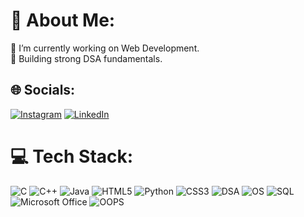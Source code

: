# 💫 About Me:
🔭 I’m currently working on Web Development.<br>🌱 Building strong DSA fundamentals.


## 🌐 Socials:
[![Instagram](https://img.shields.io/badge/Instagram-%23E4405F.svg?logo=Instagram&logoColor=white)](https://www.instagram.com/palak_kamthan/?next=%2F) [![LinkedIn](https://img.shields.io/badge/LinkedIn-%230077B5.svg?logo=linkedin&logoColor=white)](https://www.linkedin.com/in/palak-kamthan-30581a282/) 

# 💻 Tech Stack:
![C](https://img.shields.io/badge/c-%2300599C.svg?style=for-the-badge&logo=c&logoColor=white) ![C++](https://img.shields.io/badge/c++-%2300599C.svg?style=for-the-badge&logo=c%2B%2B&logoColor=white) ![Java](https://img.shields.io/badge/java-%23ED8B00.svg?style=for-the-badge&logo=java&logoColor=white)
![HTML5](https://img.shields.io/badge/html5-%23E34F26.svg?style=for-the-badge&logo=html5&logoColor=white) ![Python](https://img.shields.io/badge/python-3670A0?style=for-the-badge&logo=python&logoColor=ffdd54) ![CSS3](https://img.shields.io/badge/css3-%231572B6.svg?style=for-the-badge&logo=css3&logoColor=white) ![DSA](https://img.shields.io/badge/DSA-Algorithmic%20Problem%20Solving-%2300599C.svg?style=for-the-badge&logo=codeforces&logoColor=white) ![OS](https://img.shields.io/badge/Operating%20System-Linux%2FWindows-%230072C6.svg?style=for-the-badge&logo=windows&logoColor=white) ![SQL](https://img.shields.io/badge/SQL-Database%20Management-%23007396.svg?style=for-the-badge&logo=postgresql&logoColor=white) ![Microsoft Office](https://img.shields.io/badge/Microsoft_Office-Office_Suite-%23D83B01.svg?style=for-the-badge&logo=microsoftoffice&logoColor=white) ![OOPS](https://img.shields.io/badge/OOPS-Object%20Oriented%20Programming-%2300599C.svg?style=for-the-badge&logo=databricks&logoColor=white)








